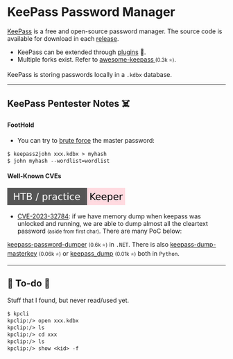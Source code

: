 # KeePass Password Manager

<div class="row row-cols-lg-2"><div>

[KeePass](https://keepass.info/) is a free and open-source password manager. The source code is available for download in each [release](https://sourceforge.net/projects/keepass/).

* KeePass can be extended through [plugins](https://keepass.info/plugins.html) 🐲.
* Multiple forks exist. Refer to [
awesome-keepass ](https://github.com/lgg/awesome-keepass) <small>(0.3k ⭐)</small>.

KeePass is storing passwords locally in a `.kdbx` database.
</div><div>
</div></div>

<hr class="sep-both">

## KeePass Pentester Notes ☠️

<div class="row row-cols-lg-2"><div>

#### FootHold

* You can try to [brute force](/cybersecurity/cryptography/algorithms/hashing/index.md) the master password:

```shell!
$ keepass2john xxx.kdbx > myhash
$ john myhash --wordlist=wordlist
```
</div><div>

#### Well-Known CVEs

[![keeper](../../../_badges/htb-p/keeper.svg)](https://app.hackthebox.com/machines/Keeper)

* [CVE-2023-32784](https://nvd.nist.gov/vuln/detail/CVE-2023-32784): if we have memory dump when keepass was unlocked and running, we are able to dump almost all the cleartext password <small>(aside from first char)</small>. There are many PoC below:

[keepass-password-dumper](https://github.com/vdohney/keepass-password-dumper) <small>(0.6k ⭐)</small> in `.NET`. There is also [keepass-dump-masterkey](https://github.com/matro7sh/keepass-dump-masterkey) <small>(0.06k ⭐)</small> or [keepass_dump](https://github.com/z-jxy/keepass_dump) <small>(0.01k ⭐)</small> both in `Python`.
</div></div>

<hr class="sep-both">

## 👻 To-do 👻

Stuff that I found, but never read/used yet.

<div class="row row-cols-lg-2"><div>

```shell!
$ kpcli
kpclip:/> open xxx.kdbx
kpclip:/> ls
kpclip:/> cd xxx
kpclip:/> ls
kpclip:/> show <kid> -f
```
</div><div>
</div></div>